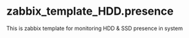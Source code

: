 # zabbix_template_HDD.presence
This is zabbix template for monitoring HDD &amp; SSD presence in system
